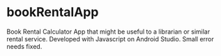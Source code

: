 # bookRentalApp
Book Rental Calculator App that might be useful to a librarian or similar rental service. Developed with Javascript on Android Studio. Small error needs fixed.
